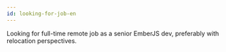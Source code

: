 ```yaml
---
id: looking-for-job-en
---
```


Looking for full-time remote job as a senior EmberJS dev, preferably with relocation perspectives.
